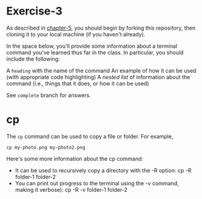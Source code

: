 # Exercise-3

As described in [chapter-5](https://info201-s17.github.io/book/introduction-to-git-and-github.html), you should begin by forking this repository, then cloning it to your local machine (if you haven't already).

In the space below, you'll provide some information about a terminal command you've learned thus far in the class. In particular, you should include the following:

A `heading` with the name of the command
An example of how it can be used (with appropriate code highlighting)
A _nested list_ of information about the command (i.e., things that it does, or how it can be used)

See `complete` branch for answers.

# cp
The `cp` command can be used to copy a file or folder. For example, 

```
cp my-photo.png my-photo2.png

```
Here's some more information about the cp command:

*  It can be used to recursively copy a directory with the -R option: cp -R folder-1 folder-2
*  You can print out progress to the terminal using the -v command, making it verbose): cp -R -v folder-1 folder-2


